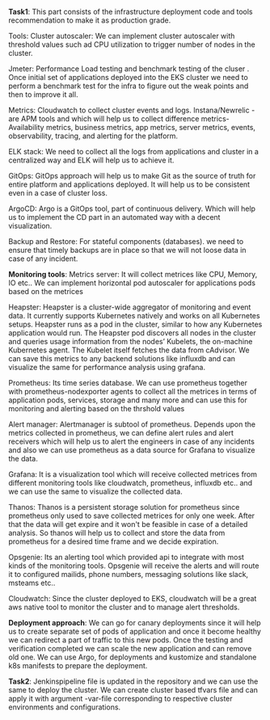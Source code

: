 **Task1**:
 This part consists of the infrastructure deployment code and tools recommendation to make it as production grade.

Tools:
Cluster autoscaler: We can implement cluster autoscaler with threshold values such ad CPU utilization to trigger number of nodes in the cluster.

Jmeter: Performance Load testing and benchmark testing of the cluser . Once initial set of applications deployed into the EKS cluster we need to perform a benchmark test for the infra to figure out the weak points and then to improve it all.

Metrics: Cloudwatch to collect cluster events and logs.
         Instana/Newrelic - are APM tools and which will help us to collect difference metrics- Availability metrics, business metrics, app metrics, server metrics, events, observability, tracing, and alerting for the platform.

ELK stack: We need to collect all the logs from applications and cluster in a centralized way and ELK will help us to achieve it.

GitOps: GitOps approach will help us to make Git as the source of truth for entire platform and applications deployed. It will help us to be consistent even in a case of cluster loss.

ArgoCD: Argo is a GitOps tool, part of continuous delivery. Which will help us to implement the CD part in an automated way with a decent visualization.

Backup and Restore: For stateful components (databases). we need to ensure that timely backups are in place so that we will not loose data in case of any incident.

**Monitoring tools**:
Metrics server: It will collect metrices like CPU, Memory, IO etc.. We can implement horizontal pod autoscaler for applications pods based on the metrices 

Heapster: Heapster is a cluster-wide aggregator of monitoring and event data. It currently supports Kubernetes natively and works on all Kubernetes setups. Heapster runs as a pod in the cluster, similar to how any Kubernetes application would run. The Heapster pod discovers all nodes in the cluster and queries usage information from the nodes’ Kubelets, the on-machine Kubernetes agent. The Kubelet itself fetches the data from cAdvisor. We can save this metrics to any backend solutions like influxdb and can visualize the same for performance analysis using grafana.

Prometheus: Its time series database. We can use prometheus together with prometheus-nodexporter agents to collect all the metrices in terms of application pods, services, storage and many more and can use this for monitoring and alerting based on the thrshold values

Alert manager: Alertmanager is subtool of prometheus. Depends upon the metrics collected in prometheus, we can define alert rules and alert receivers which will help us to alert the engineers in case of any incidents and also we can use prometheus as a data source for Grafana to visualize the data.

Grafana: It is a visualization tool which will receive collected metrices from different monitoring tools like cloudwatch, prometheus, influxdb etc.. and we can use the same to visualize the collected data.

Thanos: Thanos is a persistent storage solution for prometheus since prometheus only used to save collected metrices for only one week. After that the data will get expire and it won't be feasible in case of a detailed analysis. So thanos will help us to collect and store the data from prometheus for a desired time frame and we decide expiration.

Opsgenie: Its an alerting tool which provided api to integrate with most kinds of the monitoring tools. Opsgenie will receive the alerts and will route it to configured mailids, phone numbers, messaging solutions like slack, msteams etc..

Cloudwatch: Since the cluster deployed to EKS, cloudwatch will be a great aws native tool to monitor the cluster and to manage alert thresholds.

**Deployment approach**:
We can go for canary deployments since it will help us to create separate set of pods of application and once it become healthy we can redirect a part of traffic to this new pods. Once the testing and verification completed we can scale the new application and can remove old one. 
We can use Argo, for deployments and kustomize and standalone k8s manifests to prepare the deployment.

**Task2**:
Jenkinspipeline file is updated in the repository and we can use the same to deploy the cluster. We can create cluster based tfvars file and can apply it with argument -var-file corresponding to respective cluster environments and configurations.

